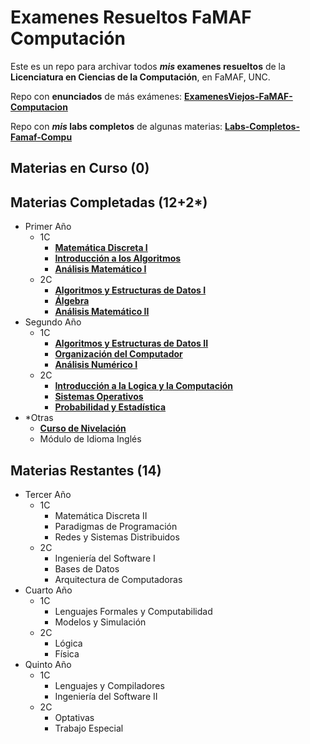 # Examenes Resueltos FaMAF Computación
Este es un repo para archivar todos **_mis_ examenes resueltos** de la **Licenciatura en Ciencias de la Computación**, en FaMAF, UNC.

Repo con **enunciados** de más exámenes: [**ExamenesViejos-FaMAF-Computacion**](https://github.com/ExamenesViejos-FaMAF-Computacion)

Repo con **_mis_ labs completos** de algunas materias: [**Labs-Completos-Famaf-Compu**](https://github.com/achaval-tomas/Labs-Completos-FaMAF-Compu)

## Materias en Curso (0)

## Materias Completadas (12+2*)
  * Primer Año
    * 1C
      * [**Matemática Discreta I**](/1A1C%20DISCRETA-I)
      * [**Introducción a los Algoritmos**](/1A1C%20INTRO-ALG)
      * [**Análisis Matemático I**](/1A1C%20AN-MAT-I)
    * 2C
      * [**Algoritmos y Estructuras de Datos I**](/1A2C%20AYED-I)
      * [**Álgebra**](/1A2C%20ALGEBRA)
      * [**Análisis Matemático II**](/1A2C%20AN-MAT-II)
  * Segundo Año
    * 1C
      * [**Algoritmos y Estructuras de Datos II**](/2A1C%20AYED-II)
      * [**Organización del Computador**](/2A1C%20ORG-COMP)
      * [**Análisis Numérico I**](/2A1C%20ANALISIS-NUMERICO-I)
    * 2C
      * [**Introducción a la Logica y la Computación**](/2A2C%20INTRO-LOG)
      * [**Sistemas Operativos**](/2A2C%20SIST-OP)
      * [**Probabilidad y Estadística**](/2A2C%20PROB-Y-EST)
  * *Otras
    * [**Curso de Nivelación**](/CURSO-NIVELACION)
    * Módulo de Idioma Inglés
## Materias Restantes (14)
  * Tercer Año
    * 1C
      * Matemática Discreta II
      * Paradigmas de Programación
      * Redes y Sistemas Distribuidos
    * 2C
      * Ingeniería del Software I
      * Bases de Datos
      * Arquitectura de Computadoras
  * Cuarto Año
    * 1C
      * Lenguajes Formales y Computabilidad
      * Modelos y Simulación
    * 2C
      * Lógica
      * Física
  * Quinto Año
    * 1C
      * Lenguajes y Compiladores
      * Ingeniería del Software II
    * 2C
      * Optativas
      * Trabajo Especial
